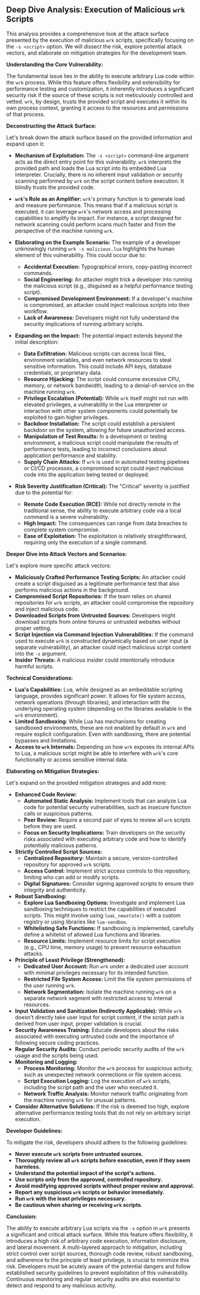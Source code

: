 ## Deep Dive Analysis: Execution of Malicious `wrk` Scripts

This analysis provides a comprehensive look at the attack surface presented by the execution of malicious `wrk` scripts, specifically focusing on the `-s <script>` option. We will dissect the risk, explore potential attack vectors, and elaborate on mitigation strategies for the development team.

**Understanding the Core Vulnerability:**

The fundamental issue lies in the ability to execute arbitrary Lua code within the `wrk` process. While this feature offers flexibility and extensibility for performance testing and customization, it inherently introduces a significant security risk if the source of these scripts is not meticulously controlled and vetted. `wrk`, by design, trusts the provided script and executes it within its own process context, granting it access to the resources and permissions of that process.

**Deconstructing the Attack Surface:**

Let's break down the attack surface based on the provided information and expand upon it:

* **Mechanism of Exploitation:** The `-s <script>` command-line argument acts as the direct entry point for this vulnerability. `wrk` interprets the provided path and loads the Lua script into its embedded Lua interpreter. Crucially, there is no inherent input validation or security scanning performed by `wrk` on the script content before execution. It blindly trusts the provided code.

* **`wrk`'s Role as an Amplifier:**  `wrk`'s primary function is to generate load and measure performance. This means that if a malicious script is executed, it can leverage `wrk`'s network access and processing capabilities to amplify its impact. For instance, a script designed for network scanning could perform scans much faster and from the perspective of the machine running `wrk`.

* **Elaborating on the Example Scenario:** The example of a developer unknowingly running `wrk -s malicious.lua` highlights the human element of this vulnerability. This could occur due to:
    * **Accidental Execution:**  Typographical errors, copy-pasting incorrect commands.
    * **Social Engineering:**  An attacker might trick a developer into running the malicious script (e.g., disguised as a helpful performance testing script).
    * **Compromised Development Environment:**  If a developer's machine is compromised, an attacker could inject malicious scripts into their workflow.
    * **Lack of Awareness:** Developers might not fully understand the security implications of running arbitrary scripts.

* **Expanding on the Impact:** The potential impact extends beyond the initial description:
    * **Data Exfiltration:**  Malicious scripts can access local files, environment variables, and even network resources to steal sensitive information. This could include API keys, database credentials, or proprietary data.
    * **Resource Hijacking:** The script could consume excessive CPU, memory, or network bandwidth, leading to a denial-of-service on the machine running `wrk`.
    * **Privilege Escalation (Potential):** While `wrk` itself might not run with elevated privileges, a vulnerability in the Lua interpreter or interaction with other system components could potentially be exploited to gain higher privileges.
    * **Backdoor Installation:**  The script could establish a persistent backdoor on the system, allowing for future unauthorized access.
    * **Manipulation of Test Results:** In a development or testing environment, a malicious script could manipulate the results of performance tests, leading to incorrect conclusions about application performance and stability.
    * **Supply Chain Attacks:** If `wrk` is used in automated testing pipelines or CI/CD processes, a compromised script could inject malicious code into the application being tested or deployed.

* **Risk Severity Justification (Critical):** The "Critical" severity is justified due to the potential for:
    * **Remote Code Execution (RCE):**  While not directly remote in the traditional sense, the ability to execute arbitrary code via a local command is a severe vulnerability.
    * **High Impact:** The consequences can range from data breaches to complete system compromise.
    * **Ease of Exploitation:**  The exploitation is relatively straightforward, requiring only the execution of a single command.

**Deeper Dive into Attack Vectors and Scenarios:**

Let's explore more specific attack vectors:

* **Maliciously Crafted Performance Testing Scripts:** An attacker could create a script disguised as a legitimate performance test that also performs malicious actions in the background.
* **Compromised Script Repositories:** If the team relies on shared repositories for `wrk` scripts, an attacker could compromise the repository and inject malicious code.
* **Downloaded Scripts from Untrusted Sources:** Developers might download scripts from online forums or untrusted websites without proper vetting.
* **Script Injection via Command Injection Vulnerabilities:** If the command used to execute `wrk` is constructed dynamically based on user input (a separate vulnerability), an attacker could inject malicious script content into the `-s` argument.
* **Insider Threats:** A malicious insider could intentionally introduce harmful scripts.

**Technical Considerations:**

* **Lua's Capabilities:** Lua, while designed as an embeddable scripting language, provides significant power. It allows for file system access, network operations (through libraries), and interaction with the underlying operating system (depending on the libraries available in the `wrk` environment).
* **Limited Sandboxing:** While Lua has mechanisms for creating sandboxed environments, these are not enabled by default in `wrk` and require explicit configuration. Even with sandboxing, there are potential bypasses and limitations.
* **Access to `wrk` Internals:** Depending on how `wrk` exposes its internal APIs to Lua, a malicious script might be able to interfere with `wrk`'s core functionality or access sensitive internal data.

**Elaborating on Mitigation Strategies:**

Let's expand on the provided mitigation strategies and add more:

* **Enhanced Code Review:**
    * **Automated Static Analysis:** Implement tools that can analyze Lua code for potential security vulnerabilities, such as insecure function calls or suspicious patterns.
    * **Peer Review:**  Require a second pair of eyes to review all `wrk` scripts before they are used.
    * **Focus on Security Implications:** Train developers on the security risks associated with executing arbitrary code and how to identify potentially malicious patterns.
* **Strictly Controlled Script Sources:**
    * **Centralized Repository:** Maintain a secure, version-controlled repository for approved `wrk` scripts.
    * **Access Control:** Implement strict access controls to this repository, limiting who can add or modify scripts.
    * **Digital Signatures:** Consider signing approved scripts to ensure their integrity and authenticity.
* **Robust Sandboxing:**
    * **Explore Lua Sandboxing Options:** Investigate and implement Lua sandboxing techniques to restrict the capabilities of executed scripts. This might involve using `luaL_newstate()` with a custom registry or using libraries like `lua-sandbox`.
    * **Whitelisting Safe Functions:**  If sandboxing is implemented, carefully define a whitelist of allowed Lua functions and libraries.
    * **Resource Limits:**  Implement resource limits for script execution (e.g., CPU time, memory usage) to prevent resource exhaustion attacks.
* **Principle of Least Privilege (Strengthened):**
    * **Dedicated User Account:** Run `wrk` under a dedicated user account with minimal privileges necessary for its intended function.
    * **Restricted File System Access:** Limit the file system permissions of the user running `wrk`.
    * **Network Segmentation:** Isolate the machine running `wrk` on a separate network segment with restricted access to internal resources.
* **Input Validation and Sanitization (Indirectly Applicable):** While `wrk` doesn't directly take user input for script content, if the script path is derived from user input, proper validation is crucial.
* **Security Awareness Training:** Educate developers about the risks associated with executing untrusted code and the importance of following secure coding practices.
* **Regular Security Audits:** Conduct periodic security audits of the `wrk` usage and the scripts being used.
* **Monitoring and Logging:**
    * **Process Monitoring:** Monitor the `wrk` process for suspicious activity, such as unexpected network connections or file system access.
    * **Script Execution Logging:** Log the execution of `wrk` scripts, including the script path and the user who executed it.
    * **Network Traffic Analysis:** Monitor network traffic originating from the machine running `wrk` for unusual patterns.
* **Consider Alternative Solutions:** If the risk is deemed too high, explore alternative performance testing tools that do not rely on arbitrary script execution.

**Developer Guidelines:**

To mitigate the risk, developers should adhere to the following guidelines:

* **Never execute `wrk` scripts from untrusted sources.**
* **Thoroughly review all `wrk` scripts before execution, even if they seem harmless.**
* **Understand the potential impact of the script's actions.**
* **Use scripts only from the approved, controlled repository.**
* **Avoid modifying approved scripts without proper review and approval.**
* **Report any suspicious `wrk` scripts or behavior immediately.**
* **Run `wrk` with the least privileges necessary.**
* **Be cautious when sharing or receiving `wrk` scripts.**

**Conclusion:**

The ability to execute arbitrary Lua scripts via the `-s` option in `wrk` presents a significant and critical attack surface. While this feature offers flexibility, it introduces a high risk of arbitrary code execution, information disclosure, and lateral movement. A multi-layered approach to mitigation, including strict control over script sources, thorough code review, robust sandboxing, and adherence to the principle of least privilege, is crucial to minimize this risk. Developers must be acutely aware of the potential dangers and follow established security guidelines to prevent exploitation of this vulnerability. Continuous monitoring and regular security audits are also essential to detect and respond to any malicious activity.
